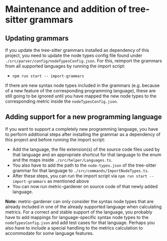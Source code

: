 # Maintenance and addition of tree-sitter grammars

## Updating grammars

If you update the tree-sitter grammars installed as dependency of this project, you need to update the node types config file found under `./src/parser/config/nodeTypesConfig.json`.
For this, reimport the grammars from all supported languages by running the import script:

-   `npm run start -- import-grammars`

If there are new syntax node types included in the grammars (e.g. because of a new feature of the corresponding programming language), these are still going to be ignored until you have mapped the new node types to the corresponding metric inside the `nodeTypesConfig.json`.

## Adding support for a new programming language

If you want to support a completely new programming language, you have to perform additional steps after installing the grammar as a dependency of this project and before running the import script:

-   Add the language, the file extension(s) of the source code files used by that language and an appropriate shortcut for that language to the enum and the maps inside `./src/helper/Languages.ts`.
-   You also have to add the path to the `node-types.json` of the tree-sitter grammar for that language to `./src/commands/ImportNodeTypes.ts`.
-   After these steps, you can run the import script via `npm run start -- import-grammars` as mentioned above
-   You can now run metric-gardener on source code of that newly added language.

**Note:**
metric-gardener can only consider the syntax node types that are already included in one of the already supported language when calculating metrics.
For a correct and stable support of the language, you probably have to add mappings for language-specific syntax node types to the `nodeTypesConfig.json` and add test cases for that language. Perhaps you also have to include a special handling to the metrics calculation to accommodate for some language features.
